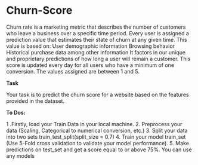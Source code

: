 # Churn-Score
Churn rate is a marketing metric that describes the number of customers who leave a business over a specific time period.
Every user is assigned a prediction value that estimates their state of churn at any given time. This value is based on: User demographic information Browsing behavior Historical purchase data among other information It factors in our unique and proprietary predictions of how long a user will remain a customer. This score is updated every day for all users who have a minimum of one conversion. The values assigned are between 1 and 5.

**Task**

Your task is to predict the churn score for a website based on the features provided in the dataset.

**To Dos:**

1 .Firstly, load your Train Data in your local machine. 
2. Preprocess your data (Scaling, Categorical to numerical conversion, etc.) 
3. Split your data into two sets train_test_split(split_size = 0.7) 
4. Train your model train_set (Use 5-Fold cross validation to validate your model performance). 
5. Make predictions on test_set and get a score equal to or above 75%. 
You can use any models
